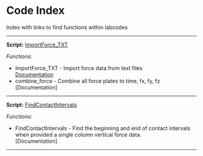 # Code Index

Index with links to find functions within labcodes


*** 
**Script:**  [ImportForce_TXT](https://github.com/USCBiomechanicsLab/labcodes/blob/master/ImportForce_TXT.py) 

*Functions:*  
* ImportForce_TXT - Import force data from text files   
[Documentation](https://github.com/USCBiomechanicsLab/labcodes/blob/master/Documentation_General.md#function-importforce_txt)
* combine_force - Combine all force plates to time, fx, fy, fz  
[Documentation]

***
**Script:**  [FindContactIntervals](https://github.com/USCBiomechanicsLab/labcodes/blob/master/FindContactIntervals.py) 

*Functions:*
* FindContactIntervals - Find the beginning and end of contact intervals when provided a single column
vertical force data.   
[Documentation]

***
 
